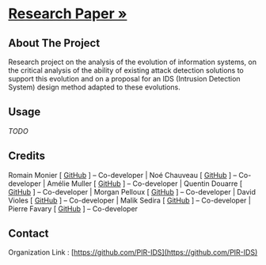 # [Research Paper »](https://github.com/PIR-IDS/research-paper)

<!-- ABOUT THE PROJECT -->
## About The Project

Research project on the analysis of the evolution of information systems, on the critical analysis of the ability of existing attack detection solutions to support this evolution and on a proposal for an IDS (Intrusion Detection System) design method adapted to these evolutions.


<!-- USAGE EXAMPLES -->
## Usage

_TODO_


<!-- CREDITS -->
## Credits

Romain Monier [ [GitHub](https://github.com/rmonier) ] – Co-developer
 | 
Noé Chauveau [ [GitHub](https://github.com/Noecv) ] – Co-developer
 | 
Amélie Muller [ [GitHub](https://github.com/AmelieMuller) ] – Co-developer
 | 
Quentin Douarre [ [GitHub](https://github.com/Quintus618) ] – Co-developer
 | 
Morgan Pelloux [ [GitHub](https://github.com/MonsieurSinge) ] – Co-developer
 | 
David Violes [ [GitHub](https://github.com/ViolesD) ] – Co-developer
 | 
Malik Sedira [ [GitHub](https://github.com/sediramalik) ] – Co-developer
 | 
Pierre Favary [ [GitHub](https://github.com/pdf-0) ] – Co-developer


<!-- CONTACT -->
## Contact

Organization Link : [https://github.com/PIR-IDS](https://github.com/PIR-IDS)

